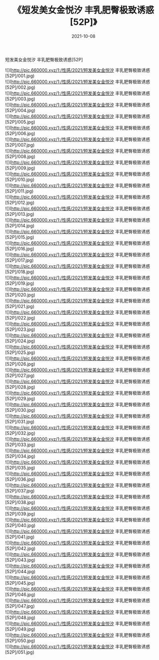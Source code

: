 ﻿---
layout: post
title:  《短发美女金悦汐 丰乳肥臀极致诱惑[52P]》
date:   2021-10-08
img: http://pic.660000.xyz/1:/性感/2021/短发美女金悦汐 丰乳肥臀极致诱惑[52P]/000.jpg
categories: [美女, 清纯, 唯美]
---

短发美女金悦汐 丰乳肥臀极致诱惑[52P]

  ![](http://pic.660000.xyz/1:/性感/2021/短发美女金悦汐 丰乳肥臀极致诱惑[52P]/001.jpg) <br> ![](http://pic.660000.xyz/1:/性感/2021/短发美女金悦汐 丰乳肥臀极致诱惑[52P]/002.jpg) <br> ![](http://pic.660000.xyz/1:/性感/2021/短发美女金悦汐 丰乳肥臀极致诱惑[52P]/003.jpg) <br> ![](http://pic.660000.xyz/1:/性感/2021/短发美女金悦汐 丰乳肥臀极致诱惑[52P]/004.jpg) <br> ![](http://pic.660000.xyz/1:/性感/2021/短发美女金悦汐 丰乳肥臀极致诱惑[52P]/005.jpg) <br> ![](http://pic.660000.xyz/1:/性感/2021/短发美女金悦汐 丰乳肥臀极致诱惑[52P]/006.jpg) <br> ![](http://pic.660000.xyz/1:/性感/2021/短发美女金悦汐 丰乳肥臀极致诱惑[52P]/007.jpg) <br> ![](http://pic.660000.xyz/1:/性感/2021/短发美女金悦汐 丰乳肥臀极致诱惑[52P]/008.jpg) <br> ![](http://pic.660000.xyz/1:/性感/2021/短发美女金悦汐 丰乳肥臀极致诱惑[52P]/009.jpg) <br> ![](http://pic.660000.xyz/1:/性感/2021/短发美女金悦汐 丰乳肥臀极致诱惑[52P]/010.jpg) <br> ![](http://pic.660000.xyz/1:/性感/2021/短发美女金悦汐 丰乳肥臀极致诱惑[52P]/011.jpg) <br> ![](http://pic.660000.xyz/1:/性感/2021/短发美女金悦汐 丰乳肥臀极致诱惑[52P]/012.jpg) <br> ![](http://pic.660000.xyz/1:/性感/2021/短发美女金悦汐 丰乳肥臀极致诱惑[52P]/013.jpg) <br> ![](http://pic.660000.xyz/1:/性感/2021/短发美女金悦汐 丰乳肥臀极致诱惑[52P]/014.jpg) <br> ![](http://pic.660000.xyz/1:/性感/2021/短发美女金悦汐 丰乳肥臀极致诱惑[52P]/015.jpg) <br> ![](http://pic.660000.xyz/1:/性感/2021/短发美女金悦汐 丰乳肥臀极致诱惑[52P]/016.jpg) <br> ![](http://pic.660000.xyz/1:/性感/2021/短发美女金悦汐 丰乳肥臀极致诱惑[52P]/017.jpg) <br> ![](http://pic.660000.xyz/1:/性感/2021/短发美女金悦汐 丰乳肥臀极致诱惑[52P]/018.jpg) <br> ![](http://pic.660000.xyz/1:/性感/2021/短发美女金悦汐 丰乳肥臀极致诱惑[52P]/019.jpg) <br> ![](http://pic.660000.xyz/1:/性感/2021/短发美女金悦汐 丰乳肥臀极致诱惑[52P]/020.jpg) <br> ![](http://pic.660000.xyz/1:/性感/2021/短发美女金悦汐 丰乳肥臀极致诱惑[52P]/021.jpg) <br> ![](http://pic.660000.xyz/1:/性感/2021/短发美女金悦汐 丰乳肥臀极致诱惑[52P]/022.jpg) <br> ![](http://pic.660000.xyz/1:/性感/2021/短发美女金悦汐 丰乳肥臀极致诱惑[52P]/023.jpg) <br> ![](http://pic.660000.xyz/1:/性感/2021/短发美女金悦汐 丰乳肥臀极致诱惑[52P]/024.jpg) <br> ![](http://pic.660000.xyz/1:/性感/2021/短发美女金悦汐 丰乳肥臀极致诱惑[52P]/025.jpg) <br> ![](http://pic.660000.xyz/1:/性感/2021/短发美女金悦汐 丰乳肥臀极致诱惑[52P]/026.jpg) <br> ![](http://pic.660000.xyz/1:/性感/2021/短发美女金悦汐 丰乳肥臀极致诱惑[52P]/027.jpg) <br> ![](http://pic.660000.xyz/1:/性感/2021/短发美女金悦汐 丰乳肥臀极致诱惑[52P]/028.jpg) <br> ![](http://pic.660000.xyz/1:/性感/2021/短发美女金悦汐 丰乳肥臀极致诱惑[52P]/029.jpg) <br> ![](http://pic.660000.xyz/1:/性感/2021/短发美女金悦汐 丰乳肥臀极致诱惑[52P]/030.jpg) <br> ![](http://pic.660000.xyz/1:/性感/2021/短发美女金悦汐 丰乳肥臀极致诱惑[52P]/031.jpg) <br> ![](http://pic.660000.xyz/1:/性感/2021/短发美女金悦汐 丰乳肥臀极致诱惑[52P]/032.jpg) <br> ![](http://pic.660000.xyz/1:/性感/2021/短发美女金悦汐 丰乳肥臀极致诱惑[52P]/033.jpg) <br> ![](http://pic.660000.xyz/1:/性感/2021/短发美女金悦汐 丰乳肥臀极致诱惑[52P]/034.jpg) <br> ![](http://pic.660000.xyz/1:/性感/2021/短发美女金悦汐 丰乳肥臀极致诱惑[52P]/035.jpg) <br> ![](http://pic.660000.xyz/1:/性感/2021/短发美女金悦汐 丰乳肥臀极致诱惑[52P]/036.jpg) <br> ![](http://pic.660000.xyz/1:/性感/2021/短发美女金悦汐 丰乳肥臀极致诱惑[52P]/037.jpg) <br> ![](http://pic.660000.xyz/1:/性感/2021/短发美女金悦汐 丰乳肥臀极致诱惑[52P]/038.jpg) <br> ![](http://pic.660000.xyz/1:/性感/2021/短发美女金悦汐 丰乳肥臀极致诱惑[52P]/039.jpg) <br> ![](http://pic.660000.xyz/1:/性感/2021/短发美女金悦汐 丰乳肥臀极致诱惑[52P]/040.jpg) <br> ![](http://pic.660000.xyz/1:/性感/2021/短发美女金悦汐 丰乳肥臀极致诱惑[52P]/041.jpg) <br> ![](http://pic.660000.xyz/1:/性感/2021/短发美女金悦汐 丰乳肥臀极致诱惑[52P]/042.jpg) <br> ![](http://pic.660000.xyz/1:/性感/2021/短发美女金悦汐 丰乳肥臀极致诱惑[52P]/043.jpg) <br> ![](http://pic.660000.xyz/1:/性感/2021/短发美女金悦汐 丰乳肥臀极致诱惑[52P]/044.jpg) <br> ![](http://pic.660000.xyz/1:/性感/2021/短发美女金悦汐 丰乳肥臀极致诱惑[52P]/045.jpg) <br> ![](http://pic.660000.xyz/1:/性感/2021/短发美女金悦汐 丰乳肥臀极致诱惑[52P]/046.jpg) <br> ![](http://pic.660000.xyz/1:/性感/2021/短发美女金悦汐 丰乳肥臀极致诱惑[52P]/047.jpg) <br> ![](http://pic.660000.xyz/1:/性感/2021/短发美女金悦汐 丰乳肥臀极致诱惑[52P]/048.jpg) <br> ![](http://pic.660000.xyz/1:/性感/2021/短发美女金悦汐 丰乳肥臀极致诱惑[52P]/049.jpg) <br> ![](http://pic.660000.xyz/1:/性感/2021/短发美女金悦汐 丰乳肥臀极致诱惑[52P]/050.jpg) <br> ![](http://pic.660000.xyz/1:/性感/2021/短发美女金悦汐 丰乳肥臀极致诱惑[52P]/051.jpg) <br>